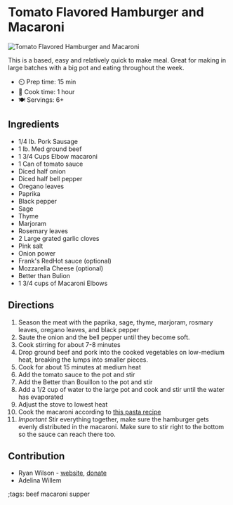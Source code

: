 # Tomato Flavored Hamburger and Macaroni

![Tomato Flavored Hamburger and Macaroni](pix/tomato-flavored-hamburger-macaroni.webp)

This is a based, easy and relatively quick to make meal. Great for making in large batches with a big pot and eating throughout the week.

- ⏲️ Prep time: 15 min
- 🍳 Cook time: 1 hour
- 🍽️ Servings: 6+

## Ingredients

- 1/4 lb. Pork Sausage
- 1 lb. Med ground beef
- 1 3/4 Cups Elbow macaroni
- 1 Can of tomato sauce
- Diced half onion
- Diced half bell pepper
- Oregano leaves
- Paprika
- Black pepper
- Sage
- Thyme
- Marjoram
- Rosemary leaves
- 2 Large grated garlic cloves
- Pink salt
- Onion power
- Frank's RedHot sauce (optional)
- Mozzarella Cheese (optional)
- Better than Bulion
- 1 3/4 cups of Macaroni Elbows

## Directions

1. Season the meat with the paprika, sage, thyme, marjoram, rosmary leaves, oregano leaves, and black pepper
2. Saute the onion and the bell pepper until they become soft.
3. Cook stirring for about 7-8 minutes
5. Drop ground beef and pork into the cooked vegetables on low-medium heat, breaking the lumps into smaller pieces.
6. Cook for about 15 minutes at medium heat
7. Add the tomato sauce to the pot and stir
8. Add the Better than Bouillon to the pot and stir
9. Add a 1/2 cup of water to the large pot and cook and stir until the water has evaporated
10. Adjust the stove to lowest heat
11. Cook the macaroni according to [this pasta recipe](pasta.html)
12. *Important* Stir everything together, make sure the hamburger gets evenly distributed in the macaroni. Make sure to stir right to the bottom so the sauce can reach there too.

## Contribution

- Ryan Wilson - [website](https://rdwilson.xyz), [donate](https://rdwilson.xyz/donate.html)
- Adelina Willem

;tags: beef macaroni supper
